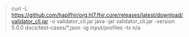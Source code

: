 
> curl -L https://github.com/hapifhir/org.hl7.fhir.core/releases/latest/download/validator_cli.jar -o validator_cli.jar
> java -jar validator_cli.jar -version 5.0.0 docs/test-cases/*.json -ig input/profiles -tx n/a
